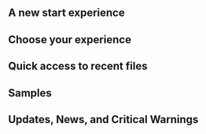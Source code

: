 ## A new start experience

## Choose your experience

## Quick access to recent files

## Samples

## Updates, News, and Critical Warnings